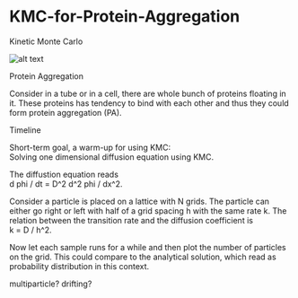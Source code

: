# KMC-for-Protein-Aggregation

Kinetic Monte Carlo <br />





![alt text](https://img.memecdn.com/kiss-my-ass_o_452063.webp)

Protein Aggregation <br />

Consider in a tube or in a cell, there are whole bunch of proteins floating in it. These proteins has tendency to bind with 
each other and thus they could form protein aggregation (PA).  


Timeline <br />

Short-term goal, a warm-up for using KMC: <br />
Solving one dimensional diffusion equation using KMC. <br />

The diffustion equation reads <br />
d phi / dt = D^2 d^2 phi / dx^2. 

Consider a particle is placed on a lattice with N grids. The particle can either go right or left with half of a grid spacing h with the same rate k. 
The relation between the transition rate and the diffusion coefficient is<br />
k = D / h^2.

Now let each sample runs for a while and then plot the number of particles on the grid. This could compare to the analytical solution, which read as probability distribution in this context.<br />

multiparticle?
drifting?
